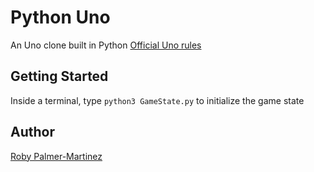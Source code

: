 # Python Uno

An Uno clone built in Python 
[Official Uno rules](https://www.unorules.com/)

## Getting Started

Inside a terminal, type `python3 GameState.py` to initialize the game state

## Author

[Roby Palmer-Martinez](https://robymartinez.com)